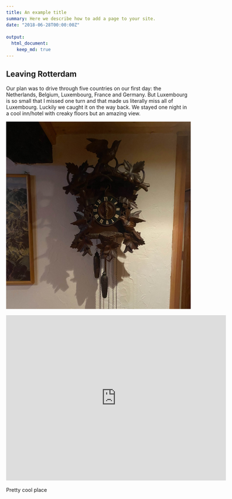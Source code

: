 ```yaml
---
title: An example title
summary: Here we describe how to add a page to your site.
date: "2018-06-28T00:00:00Z"

output:
  html_document:
    keep_md: true
---
```


## Leaving Rotterdam

Our plan was to drive through five countries on our first day: the Netherlands, Belgium, Luxembourg, France and Germany. But Luxembourg is so small that I missed one turn and that made us literally miss all of Luxembourg. Luckily we caught it on the way back. We stayed one night in a cool inn/hotel with creaky floors but an amazing view. 

![](0_clock.jpg)

<iframe src="https://www.google.com/maps/embed?pb=!1m14!1m8!1m3!1d394089.6695114243!2d7.663071086293615!3d47.822543218944304!3m2!1i1024!2i768!4f13.1!3m3!1m2!1s0x0%3A0x1d5a01240ad95d29!2sHirtenbrunnen!5e0!3m2!1sen!2snl!4v1633205526548!5m2!1sen!2snl" width="600" height="450" style="border:0;" allowfullscreen="" loading="lazy"></iframe>

Pretty cool place
